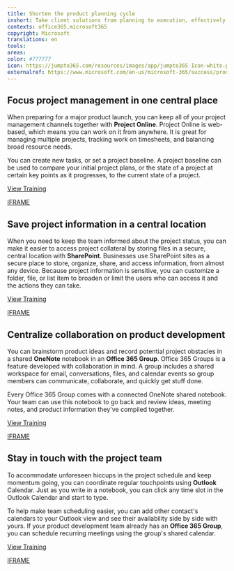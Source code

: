 ```yaml
---
title: Shorten the product planning cycle
inshort: Take client solutions from planning to execution, effectively communicate and collaborate with people across an organization, collect feedback, and get buy-in on plans for new service offerings, without creating delays.
contexts: office365,microsoft365
copyright: Microsoft
translations: en
tools: 
areas: 
color: #777777
icon: https://jumpto365.com/resources/images/app/jumpto365-Icon-white.png
externalref: https://www.microsoft.com/en-us/microsoft-365/success/productivitylibrary/shorten-the-product-planning-cycle
---
```


## Focus project management in one central place

When preparing for a major product launch, you can keep all of your project management channels together with **Project Online**. Project Online is web-based, which means you can work on it from anywhere. It is great for managing multiple projects, tracking work on timesheets, and balancing broad resource needs.

You can create new tasks, or set a project baseline. A project baseline can be used to compare your initial project plans, or the state of a project at certain key points as it progresses, to the current state of a project.

[View Training](https://support.office.com/article/Get-started-with-Project-Online-e3e5f64f-ada5-4f9d-a578-130b2d4e5f11)

[IFRAME](https://www.microsoft.com/en-us/videoplayer/embed/RE1ThcW)

## Save project information in a central location

When you need to keep the team informed about the project status, you can make it easier to access project collateral by storing files in a secure, central location with **SharePoint**. Businesses use SharePoint sites as a secure place to store, organize, share, and access information, from almost any device. Because project information is sensitive, you can customize a folder, file, or list item to broaden or limit the users who can access it and the actions they can take.

[View Training](https://support.office.com/en-us/article/Video-Collaborate-with-team-content-using-SharePoint-Online-2dd9aeff-7749-4b78-9696-eb0f6267f1f5?ui=en-US&rs=en-001&ad=US)

[IFRAME](https://www.microsoft.com/en-us/videoplayer/embed/RE1TUdP)

## Centralize collaboration on product development

You can brainstorm product ideas and record potential project obstacles in a shared **OneNote** notebook in an **Office 365 Group**. Office 365 Groups is a feature developed with collaboration in mind. A group includes a shared workspace for email, conversations, files, and calendar events so group members can communicate, collaborate, and quickly get stuff done.

Every Office 365 Group comes with a connected OneNote shared notebook. Your team can use this notebook to go back and review ideas, meeting notes, and product information they've compiled together.

[View Training](https://support.office.com/en-us/article/Learn-about-Office-365-groups-b565caa1-5c40-40ef-9915-60fdb2d97fa2?ui=en-US&rs=en-001&ad=US)

[IFRAME](https://www.microsoft.com/en-us/videoplayer/embed/RE1TzhI)

## Stay in touch with the project team

To accommodate unforeseen hiccups in the project schedule and keep momentum going, you can coordinate regular touchpoints using **Outlook** Calendar. Just as you write in a notebook, you can click any time slot in the Outlook Calendar and start to type.

To help make team scheduling easier, you can add other contact's calendars to your Outlook view and see their availability side by side with yours. If your product development team already has an **Office 365 Group**, you can schedule recurring meetings using the group's shared calendar.

[View Training](https://support.office.com/en-us/article/Video-Command-your-calendar-926bc197-3625-465b-bcc8-a5432e2daa06?ui=en-US&rs=en-001&ad=US)

[IFRAME](https://www.microsoft.com/en-us/videoplayer/embed/RE1UCna)

